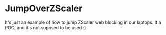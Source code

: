 # JumpOverZScaler
It's just an example of how to jump ZScaler web blocking in our laptops. It a POC, and it's not suposed to be used :)
